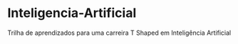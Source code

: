 # Inteligencia-Artificial
Trilha de aprendizados para uma carreira T Shaped em Inteligência Artificial
